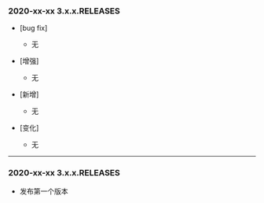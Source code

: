### 2020-xx-xx 3.x.x.RELEASES

- [bug fix]
    - 无

- [增强]
    - 无
    
- [新增]
    - 无
- [变化]
    - 无
---

### 2020-xx-xx 3.x.x.RELEASES

- 发布第一个版本































